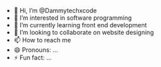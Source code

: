 - 👋 Hi, I’m @Dammytechxcode
- 👀 I’m interested in software programming
- 🌱 I’m currently learning front end development
- 💞️ I’m looking to collaborate on website designing
- 📫 How to reach me 
- 😄 Pronouns: ...
- ⚡ Fun fact: ...

<!---
Dammytechxcode/Dammytechxcode is a ✨ special ✨ repository because its `README.md` (this file) appears on your GitHub profile.
You can click the Preview link to take a look at your changes.
--->
